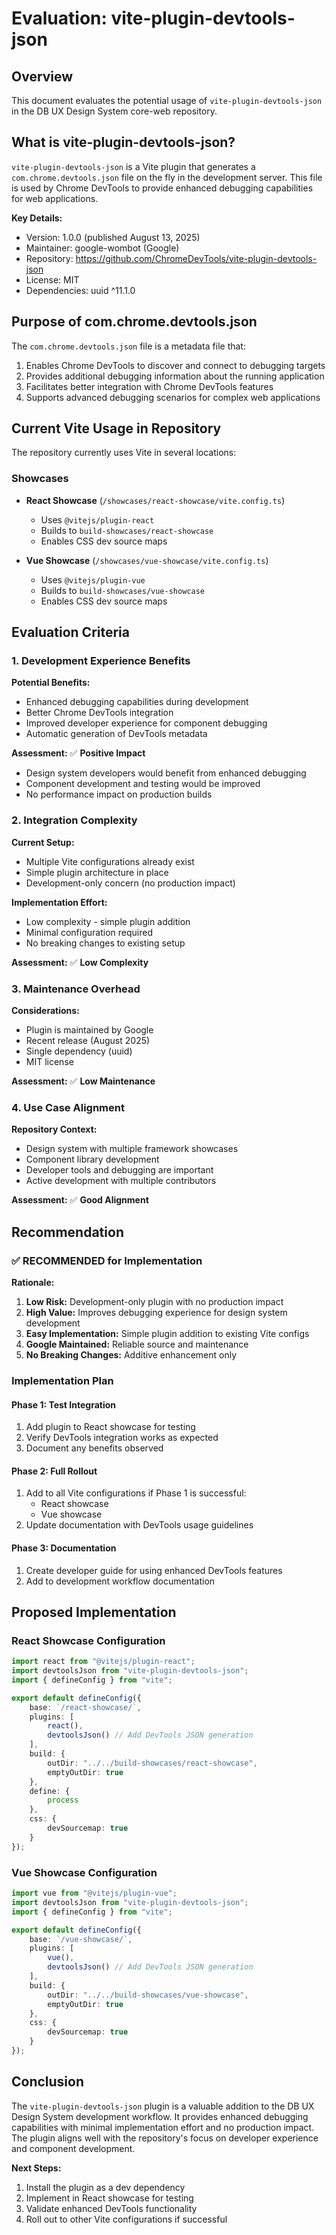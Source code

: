 # Evaluation: vite-plugin-devtools-json

## Overview

This document evaluates the potential usage of `vite-plugin-devtools-json` in the DB UX Design System core-web repository.

## What is vite-plugin-devtools-json?

`vite-plugin-devtools-json` is a Vite plugin that generates a `com.chrome.devtools.json` file on the fly in the development server. This file is used by Chrome DevTools to provide enhanced debugging capabilities for web applications.

**Key Details:**

- Version: 1.0.0 (published August 13, 2025)
- Maintainer: google-wombot (Google)
- Repository: <https://github.com/ChromeDevTools/vite-plugin-devtools-json>
- License: MIT
- Dependencies: uuid ^11.1.0

## Purpose of com.chrome.devtools.json

The `com.chrome.devtools.json` file is a metadata file that:

1. Enables Chrome DevTools to discover and connect to debugging targets
2. Provides additional debugging information about the running application
3. Facilitates better integration with Chrome DevTools features
4. Supports advanced debugging scenarios for complex web applications

## Current Vite Usage in Repository

The repository currently uses Vite in several locations:

### Showcases

- **React Showcase** (`/showcases/react-showcase/vite.config.ts`)
    - Uses `@vitejs/plugin-react`
    - Builds to `build-showcases/react-showcase`
    - Enables CSS dev source maps

- **Vue Showcase** (`/showcases/vue-showcase/vite.config.ts`)
    - Uses `@vitejs/plugin-vue`
    - Builds to `build-showcases/vue-showcase`
    - Enables CSS dev source maps

## Evaluation Criteria

### 1. Development Experience Benefits

**Potential Benefits:**

- Enhanced debugging capabilities during development
- Better Chrome DevTools integration
- Improved developer experience for component debugging
- Automatic generation of DevTools metadata

**Assessment:** ✅ **Positive Impact**

- Design system developers would benefit from enhanced debugging
- Component development and testing would be improved
- No performance impact on production builds

### 2. Integration Complexity

**Current Setup:**

- Multiple Vite configurations already exist
- Simple plugin architecture in place
- Development-only concern (no production impact)

**Implementation Effort:**

- Low complexity - simple plugin addition
- Minimal configuration required
- No breaking changes to existing setup

**Assessment:** ✅ **Low Complexity**

### 3. Maintenance Overhead

**Considerations:**

- Plugin is maintained by Google
- Recent release (August 2025)
- Single dependency (uuid)
- MIT license

**Assessment:** ✅ **Low Maintenance**

### 4. Use Case Alignment

**Repository Context:**

- Design system with multiple framework showcases
- Component library development
- Developer tools and debugging are important
- Active development with multiple contributors

**Assessment:** ✅ **Good Alignment**

## Recommendation

### ✅ **RECOMMENDED for Implementation**

**Rationale:**

1. **Low Risk:** Development-only plugin with no production impact
2. **High Value:** Improves debugging experience for design system development
3. **Easy Implementation:** Simple plugin addition to existing Vite configs
4. **Google Maintained:** Reliable source and maintenance
5. **No Breaking Changes:** Additive enhancement only

### Implementation Plan

#### Phase 1: Test Integration

1. Add plugin to React showcase for testing
2. Verify DevTools integration works as expected
3. Document any benefits observed

#### Phase 2: Full Rollout

1. Add to all Vite configurations if Phase 1 is successful:
    - React showcase
    - Vue showcase
2. Update documentation with DevTools usage guidelines

#### Phase 3: Documentation

1. Create developer guide for using enhanced DevTools features
2. Add to development workflow documentation

## Proposed Implementation

### React Showcase Configuration

```typescript
import react from "@vitejs/plugin-react";
import devtoolsJson from "vite-plugin-devtools-json";
import { defineConfig } from "vite";

export default defineConfig({
	base: `/react-showcase/`,
	plugins: [
		react(),
		devtoolsJson() // Add DevTools JSON generation
	],
	build: {
		outDir: "../../build-showcases/react-showcase",
		emptyOutDir: true
	},
	define: {
		process
	},
	css: {
		devSourcemap: true
	}
});
```

### Vue Showcase Configuration

```typescript
import vue from "@vitejs/plugin-vue";
import devtoolsJson from "vite-plugin-devtools-json";
import { defineConfig } from "vite";

export default defineConfig({
	base: `/vue-showcase/`,
	plugins: [
		vue(),
		devtoolsJson() // Add DevTools JSON generation
	],
	build: {
		outDir: "../../build-showcases/vue-showcase",
		emptyOutDir: true
	},
	css: {
		devSourcemap: true
	}
});
```

## Conclusion

The `vite-plugin-devtools-json` plugin is a valuable addition to the DB UX Design System development workflow. It provides enhanced debugging capabilities with minimal implementation effort and no production impact. The plugin aligns well with the repository's focus on developer experience and component development.

**Next Steps:**

1. Install the plugin as a dev dependency
2. Implement in React showcase for testing
3. Validate enhanced DevTools functionality
4. Roll out to other Vite configurations if successful
